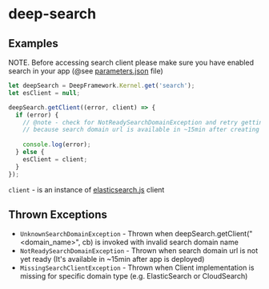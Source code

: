 deep-search
===========

Examples
--------

NOTE. Before accessing search client please make sure you have enabled search in your app (@see [parameters.json](https://github.com/MitocGroup/deep-microservices-root-angular/blob/master/src/DeepRootAngular/parameters.json#L49) file)

```javascript
let deepSearch = DeepFramework.Kernel.get('search');
let esClient = null;

deepSearch.getClient((error, client) => {
  if (error) {
    // @note - check for NotReadySearchDomainException and retry getting the client 
    // because search domain url is available in ~15min after creating it 
  
    console.log(error);
  } else {
    esClient = client;
  }
});
```

`client` - is an instance of [elasticsearch.js](https://www.elastic.co/guide/en/elasticsearch/client/javascript-api/current/api-reference.html) client

Thrown Exceptions
-----------------
- `UnknownSearchDomainException` - Thrown when deepSearch.getClient("<domain_name>", cb) is invoked with invalid 
search domain name
- `NotReadySearchDomainException` - Thrown when search domain url is not yet ready (It's available in ~15min after app
 is deployed)
- `MissingSearchClientException` - Thrown when Client implementation is missing for specific domain type (e.g. 
ElasticSearch or CloudSearch)
